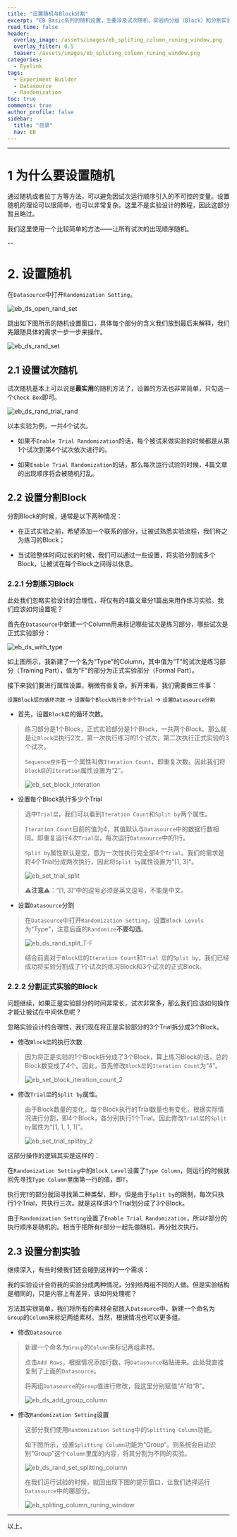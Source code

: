 ```yaml
---
title: "设置随机与Block分割"
excerpt: "EB Basic系列的随机设置，主要涉及试次随机、实验内分组（Block）和分割实验等。"
read_time: false
header:
  overlay_image: /assets/images/eb_spliting_column_runing_window.png
  overlay_filter: 0.5
  teaser: /assets/images/eb_spliting_column_runing_window.png
categories:
  - Eyelink
tags:
  - Experiment Builder
  - Datasource
  - Randomization
toc: true
comments: true
author_profile: false
sidebar:
  title: "目录"
  nav: EB
---
```


---

# 1 为什么要设置随机

通过随机或者拉丁方等方法，可以避免因试次运行顺序引入的不可控的变量。设置随机的理论可以很简单，也可以非常复杂。这里不是实验设计的教程，因此这部分暂且略过。

我们这里使用一个比较简单的方法——让所有试次的出现顺序随机。

--

# 2. 设置随机

在`Datasource`中打开`Randomization Setting`。

![eb_ds_open_rand_set](/assets/images/eb_ds_open_rand_set.png)

跳出如下图所示的随机设置窗口，具体每个部分的含义我们放到最后来解释，我们先跟随具体的需求一步一步来操作。

![eb_ds_rand_set](/assets/images/eb_ds_rand_set.png)

## 2.1 设置试次随机

试次随机基本上可以说是**最实用**的随机方法了，设置的方法也非常简单，只勾选一个`Check Box`即可。

![eb_ds_rand_trial_rand](/assets/images/eb_ds_rand_trial_rand.png)

以本实验为例，一共4个试次。

* 如果不`Enable Trial Randomization`的话，每个被试来做实验的时候都是从第1个试次到第4个试次依次进行的。

* 如果`Enable Trial Randomization`的话，那么每次运行试验的时候，4篇文章的出现顺序将会被随机打乱。

## 2.2 设置分割Block

分割Block的时候，通常是以下两种情况：

* 在正式实验之前，希望添加一个联系的部分，让被试熟悉实验流程，我们称之为练习的Block；

* 当试验整体时间过长的时候，我们可以通过一些设置，将实验分割成多个Block，让被试在每个Block之间得以休息。

### 2.2.1 分割练习Block

此处我们忽略实验设计的合理性，将仅有的4篇文章分1篇出来用作练习实验。我们应该如何设置呢？

首先在`Datasource`中新建一个Column用来标记哪些试次是练习部分，哪些试次是正式实验部分：

![eb_ds_with_type](/assets/images/eb_ds_with_type.png)

如上图所示，我新建了一个名为“Type”的Column，其中值为“T”的试次是练习部分（Training Part），值为“F”的部分为正式实验部分（Formal Part）。

接下来我们要进行属性设置，稍微有些复杂。拆开来看，我们需要做三件事：

`设置Block层的循环次数` -> `设置每个Block执行多少个Trial` -> `设置Datasource分割`

* 首先，设置`Block层`的循环次数。

>练习部分是1个Block，正式实验部分是1个Block，一共两个Block。那么就是让`Block层`执行2次，第一次执行练习的1个试次，第二次执行正式实验的3个试次。
>
>`Sequence控件`有一个属性叫做`Iteration Count`，即重复次数。因此我们将`Block层`的`Iteration`属性设置为“2”。
>
>![eb_set_block_interation](/assets/images/eb_set_block_interation.png)

* 设置每个Block执行多少个Trial

>选中`Trial层`，我们可以看到`Iteration Count`和`Split by`两个属性。
>
>`Iteration Count`目前的值为4，其值默认与`Datasource`中的数据行数相同。即重复运行4次`Trial层`，每次运行`Datasource`中的1行。
>
>`Split by`属性默认是空，意为一次性执行完全部4个`Trial`。我们的需求是将4个Trial分成两次执行，因此将`Split by`属性设置为“[1, 3]”。
>
>![eb_set_trial_split](/assets/images/eb_set_trial_split.png)
>
>**⚠️注意⚠️**：“[1, 3]”中的逗号必须是英文逗号，不能是中文。

* 设置`Datasource`分割

>在`Datasource`中打开`Randomization Setting`，设置`Block Levels`为“Type”，注意后面的`Randomize`**不要勾选**。
>
>![eb_ds_rand_split_T-F](/assets/images/eb_ds_rand_split_T-F.png)
>
>结合前面对于`Block层`的`Iteration Count`和`Trial 层`的`Split by`，我们已经成功将实验分割成了1个试次的练习Block和3个试次的正式Block。

### 2.2.2 分割正式实验的Block

问题继续，如果正是实验部分的时间非常长，试次非常多，那么我们应该如何操作才能让被试在中间休息呢？

忽略实验设计的合理性，我们现在将正是实验部分的3个Trial拆分成3个Block。

* 修改`Block层`的执行次数

> 因为将正是实验的1个Block拆分成了3个Block，算上练习Block的话，总的Block数变成了4个。因此，首先修改`Block层`的`Iteration Count`为“4”。
> 
> ![eb_set_block_iteration_count_2](/assets/images/eb_set_block_iteration_count_2.png)

* 修改`Trial层`的`Split by`属性。

> 由于Block数量的变化，每个Block执行的Trial数量也有变化，根据实际情况进行分割，即4个Block，各分别执行1个Trial。因此修改`Trial层`的`Split by`属性为“[1, 1, 1, 1]”。
> 
> ![eb_set_trial_splitby_2](/assets/images/eb_set_trial_splitby_2.png)

这部分操作的逻辑其实是这样的：

在`Randomization Setting`中的`Block Level`设置了`Type Column`，则运行的时候就回先寻找`Type Column`里面第一行的值，即`T`。

执行完`T`的部分就回寻找第二种类型，即`F`。但是由于`Split by`的限制，每次只执行1个Trial，共执行三次。就是这样讲3个Trial划分成了3个Block。

由于`Randomization Setting`设置了`Enable Trial Randomization`，所以`F`部分的执行顺序是随机的。相当于把所有`F`部分一起先做随机，再分批次执行。

## 2.3 设置分割实验

继续深入，有些时候我们还会碰到这样的一个需求：

我的实验设计会将我的实验分成两种情况，分别给两组不同的人做。但是实验结构是相同的，只是内容上有差异，该如何处理呢？

方法其实很简单，我们将所有的素材全部放入`Datsource`中，新建一个命名为`Group`的`Column`来标记两组素材。当然，根据情况也可以更多组。

* 修改`Datasource`

> 新建一个命名为`Group`的`Column`来标记两组素材。
> 
> 点击`Add Rows`，根据情况添加行数，将`Datasource`粘贴进来。此处我直接复制了上面的`Datasource`。
> 
> 将两组`Datasource`的`Group`值进行修改，我这里分别赋值“A”和“B”。
> 
> ![eb_ds_add_group_column](/assets/images/eb_ds_add_group_column.png)

* 修改`Randomization Setting`设置

> 这部分我们使用`Randomization Setting`中的`Splitting Column`功能。
> 
> 如下图所示，设置`Splitting Column`功能为“Group”。则系统会自动识别“Group”这个`Column`里面的内容，将其分割为不同的实验。
> 
> ![eb_ds_rand_set_splitting_column](/assets/images/eb_ds_rand_set_splitting_column.png)
> 
> 在我们运行试验的时候，就回出现下图的提示窗口，让我们选择运行`Datasource`中的哪部分。
> 
> ![eb_spliting_column_runing_window](/assets/images/eb_spliting_column_runing_window.png)

---

以上。